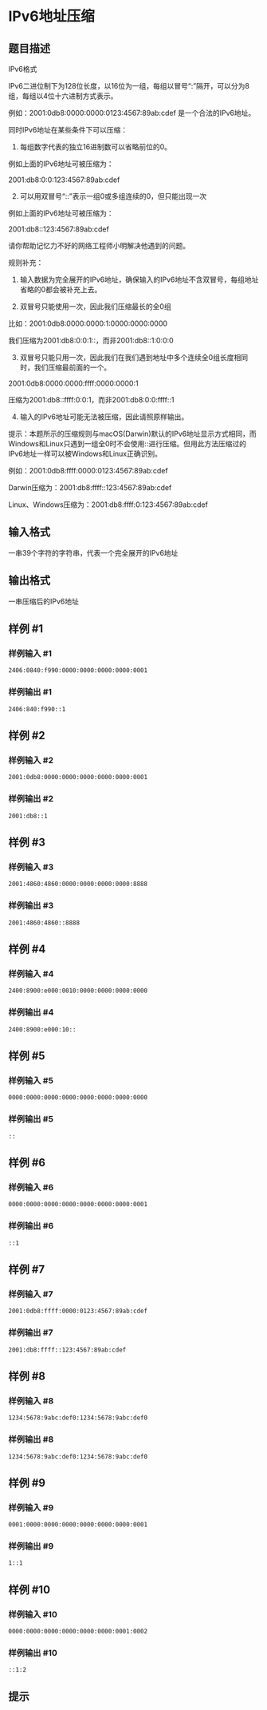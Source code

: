 # IPv6地址压缩

## 题目描述

IPv6格式

IPv6二进位制下为128位长度，以16位为一组，每组以冒号“:”隔开，可以分为8组，每组以4位十六进制方式表示。

例如：2001:0db8:0000:0000:0123:4567:89ab:cdef 是一个合法的IPv6地址。

同时IPv6地址在某些条件下可以压缩：

1. 每组数字代表的独立16进制数可以省略前位的0。

例如上面的IPv6地址可被压缩为：

2001:db8:0:0:123:4567:89ab:cdef

2. 可以用双冒号“::”表示一组0或多组连续的0，但只能出现一次

例如上面的IPv6地址可被压缩为：

2001:db8::123:4567:89ab:cdef

请你帮助记忆力不好的网络工程师小明解决他遇到的问题。

规则补充：

1. 输入数据为完全展开的IPv6地址，确保输入的IPv6地址不含双冒号，每组地址省略的0都会被补充上去。

2. 双冒号只能使用一次，因此我们压缩最长的全0组

比如：2001:0db8:0000:0000:1:0000:0000:0000

我们压缩为2001:db8:0:0:1::，而非2001:db8::1:0:0:0

3. 双冒号只能只用一次，因此我们在我们遇到地址中多个连续全0组长度相同时，我们压缩最前面的一个。

2001:0db8:0000:0000:ffff:0000:0000:1

压缩为2001:db8::ffff:0:0:1，而非2001:db8:0:0:ffff::1

4. 输入的IPv6地址可能无法被压缩，因此请照原样输出。

提示：本题所示的压缩规则与macOS(Darwin)默认的IPv6地址显示方式相同，而Windows和Linux只遇到一组全0时不会使用::进行压缩。但用此方法压缩过的IPv6地址一样可以被Windows和Linux正确识别。

例如：2001:0db8:ffff:0000:0123:4567:89ab:cdef

Darwin压缩为：2001:db8:ffff::123:4567:89ab:cdef

Linux、Windows压缩为：2001:db8:ffff:0:123:4567:89ab:cdef


## 输入格式

一串39个字符的字符串，代表一个完全展开的IPv6地址


## 输出格式

一串压缩后的IPv6地址


## 样例 #1

### 样例输入 #1
```
2406:0840:f990:0000:0000:0000:0000:0001
```

### 样例输出 #1

```
2406:840:f990::1
```

## 样例 #2

### 样例输入 #2
```
2001:0db8:0000:0000:0000:0000:0000:0001
```

### 样例输出 #2

```
2001:db8::1
```

## 样例 #3

### 样例输入 #3
```
2001:4860:4860:0000:0000:0000:0000:8888
```

### 样例输出 #3

```
2001:4860:4860::8888
```

## 样例 #4

### 样例输入 #4
```
2400:8900:e000:0010:0000:0000:0000:0000
```

### 样例输出 #4

```
2400:8900:e000:10::
```

## 样例 #5

### 样例输入 #5
```
0000:0000:0000:0000:0000:0000:0000:0000
```

### 样例输出 #5

```
::
```

## 样例 #6

### 样例输入 #6
```
0000:0000:0000:0000:0000:0000:0000:0001
```

### 样例输出 #6

```
::1
```

## 样例 #7

### 样例输入 #7
```
2001:0db8:ffff:0000:0123:4567:89ab:cdef
```

### 样例输出 #7

```
2001:db8:ffff::123:4567:89ab:cdef
```

## 样例 #8

### 样例输入 #8
```
1234:5678:9abc:def0:1234:5678:9abc:def0
```

### 样例输出 #8

```
1234:5678:9abc:def0:1234:5678:9abc:def0
```

## 样例 #9

### 样例输入 #9
```
0001:0000:0000:0000:0000:0000:0000:0001
```

### 样例输出 #9

```
1::1
```

## 样例 #10

### 样例输入 #10
```
0000:0000:0000:0000:0000:0000:0001:0002
```

### 样例输出 #10

```
::1:2
```

## 提示


